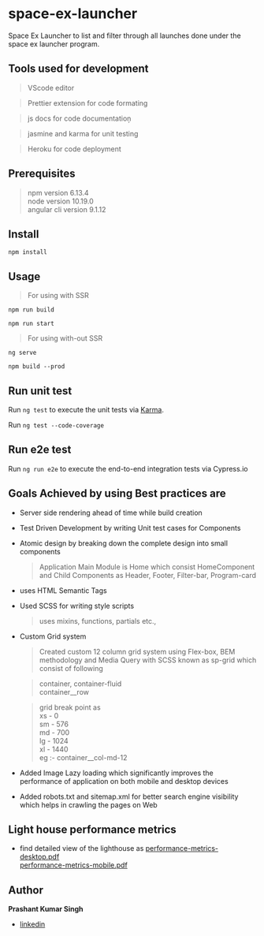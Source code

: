 # space-ex-launcher

Space Ex Launcher to list and filter through all launches done under the space ex launcher program.

## Tools used for development

> VScode editor

> Prettier extension for code formating

> js docs for code documentation̦

> jasmine and karma for unit testing

> Heroku for code deployment

## Prerequisites

> npm version 6.13.4 \
>  node version 10.19.0 \
>  angular cli version 9.1.12

## Install

```
npm install

```

## Usage

> For using with SSR

```
npm run build

npm run start

```

> For using with-out SSR

```
ng serve

npm build --prod

```

## Run unit test

Run `ng test` to execute the unit tests via [Karma](https://karma-runner.github.io).

Run `ng test --code-coverage`

## Run e2e test

Run `ng run e2e` to execute the end-to-end integration tests via Cypress.io

## Goals Achieved by using Best practices are

- Server side rendering ahead of time while build creation
- Test Driven Development by writing Unit test cases for Components
- Atomic design by breaking down the complete design into small components
  > Application Main Module is Home which consist HomeComponent and Child Components as Header, Footer, Filter-bar, Program-card
- uses HTML Semantic Tags
- Used SCSS for writing style scripts
  > uses mixins, functions, partials etc.,
- Custom Grid system

  > Created custom 12 column grid system using Flex-box, BEM methodology and Media Query with SCSS known as sp-grid which consist of following

  > container, container-fluid\
  > container\_\_row

  > grid break point as\
  > xs - 0 \
  > sm - 576 \
  > md - 700 \
  > lg - 1024 \
  > xl - 1440 \
  > eg :- container\_\_col-md-12

- Added Image Lazy loading which significantly improves the performance of application on both mobile and desktop devices

- Added robots.txt and sitemap.xml for better search engine visibility which helps in crawling the pages on Web

## Light house performance metrics

- find detailed view of the lighthouse as [performance-metrics-desktop.pdf](https://drive.google.com/file/d/1fObAfpZnzTy630JIde8fLNgJKyojkr_6/view?usp=sharing) \
  [performance-metrics-mobile.pdf](https://drive.google.com/file/d/1X_rzfrhmXNqcmUWJglVMr8aisugUNj81/view?usp=sharing)

## Author

**Prashant Kumar Singh**

- [linkedin](https://www.linkedin.com/in/prashant-kumar-masand/)
